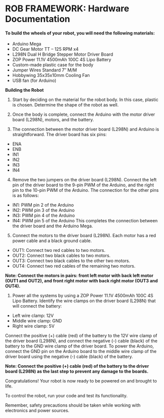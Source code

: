 # ROB FRAMEWORK: Hardware Documentation

#### To build the wheels of your robot, you will need the following materials:

* Arduino Mega
* DC Gear Motor TT – 125 RPM x4
* L298N Dual H Bridge Stepper Motor Driver Board
* ZOP Power 11.1V 4500mAh 100C 4S Lipo Battery
* Custom-made plastic case for the body
* Jumper Wires Standard 7″ M/M
* Hobbywing 35x35x10mm Cooling Fan
* USB fan (for Arduino)

**Building the Robot**

1. Start by deciding on the material for the robot body. In this case, plastic is chosen. Determine the shape of the robot as well.

2. Once the body is complete, connect the Arduino with the motor driver board (L298N), motors, and the battery.

3. The connection between the motor driver board (L298N) and Arduino is straightforward. The driver board has six pins:

* ENA
* ENB
* IN1
* IN2
* IN3
* IN4
4. Remove the two jumpers on the driver board (L298N). Connect the left pin of the driver board to the 9-pin PWM of the Arduino, and the right pin to the 10-pin PWM of the Arduino. The connection for the other pins is as follows:

* IN1: PWM pin 2 of the Arduino
* IN2: PWM pin 3 of the Arduino
* IN3: PWM pin 4 of the Arduino
* IN4: PWM pin 5 of the Arduino
This completes the connection between the driver board and the Arduino Mega.

5. Connect the motors to the driver board (L298N). Each motor has a red power cable and a black ground cable.

* OUT1: Connect two red cables to two motors.
* OUT2: Connect two black cables to two motors.
* OUT3: Connect two black cables to the other two motors.
* OUT4: Connect two red cables of the remaining two motors.


**Note: Connect the motors in pairs: front left motor with back left motor (OUT1 and OUT2), and front right motor with back right motor (OUT3 and OUT4).**

1. Power all the systems by using a ZOP Power 11.1V 4500mAh 100C 4S Lipo Battery. Identify the wire clamps on the driver board (L298N) that will connect the battery:

* Left wire clamp: 12V
* Middle wire clamp: GND
* Right wire clamp: 5V


Connect the positive (+) cable (red) of the battery to the 12V wire clamp of the driver board (L298N), and connect the negative (-) cable (black) of the battery to the GND wire clamp of the driver board. To power the Arduino, connect the GND pin on the Arduino board to the middle wire clamp of the driver board using the negative (-) cable (black) of the battery.

**Note: Connect the positive (+) cable (red) of the battery to the driver board (L298N) as the last step to prevent any damage to the boards.**

Congratulations! Your robot is now ready to be powered on and brought to life.

To control the robot, run your code and test its functionality.

Remember, safety precautions should be taken while working with electronics and power sources.
